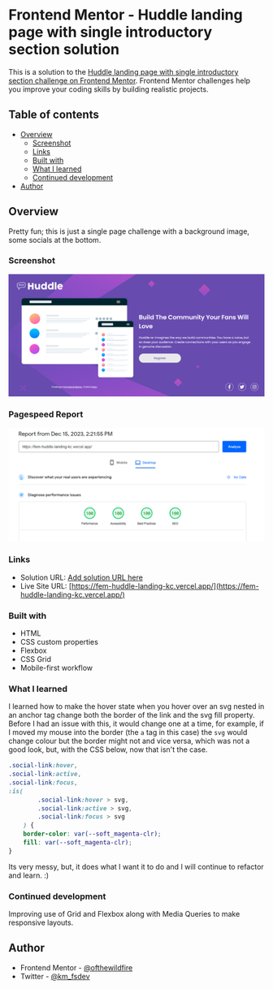 # Frontend Mentor - Huddle landing page with single introductory section solution

This is a solution to the
[Huddle landing page with single introductory section challenge on Frontend Mentor](https://www.frontendmentor.io/challenges/huddle-landing-page-with-a-single-introductory-section-B_2Wvxgi0).
Frontend Mentor challenges help you improve your coding skills by building
realistic projects.

## Table of contents

- [Overview](#overview)
  - [Screenshot](#screenshot)
  - [Links](#links)
  - [Built with](#built-with)
  - [What I learned](#what-i-learned)
  - [Continued development](#continued-development)
- [Author](#author)

## Overview

Pretty fun; this is just a single page challenge with a background image, some
socials at the bottom.

### Screenshot

![](./desktop.png)

### Pagespeed Report

![](./desktop_test.png)

### Links

- Solution URL: [Add solution URL here](https://your-solution-url.com)
- Live Site URL:
  [https://fem-huddle-landing-kc.vercel.app/](https://fem-huddle-landing-kc.vercel.app/)

### Built with

- HTML
- CSS custom properties
- Flexbox
- CSS Grid
- Mobile-first workflow

### What I learned

I learned how to make the hover state when you hover over an svg nested in an
anchor tag change both the border of the link and the svg fill property. Before
I had an issue with this, it would change one at a time, for example, if I moved
my mouse into the border (the `a` tag in this case) the `svg` would change
colour but the border might not and vice versa, which was not a good look, but,
with the CSS below, now that isn't the case.

```css
.social-link:hover,
.social-link:active,
.social-link:focus,
:is(
		.social-link:hover > svg,
		.social-link:active > svg,
		.social-link:focus > svg
	) {
	border-color: var(--soft_magenta-clr);
	fill: var(--soft_magenta-clr);
}
```

Its very messy, but, it does what I want it to do and I will continue to
refactor and learn. :)

### Continued development

Improving use of Grid and Flexbox along with Media Queries to make responsive
layouts.

## Author

- Frontend Mentor -
  [@ofthewildfire](https://www.frontendmentor.io/profile/ofthewildfire)
- Twitter - [@km_fsdev](https://www.twitter.com/km_fsdev)
